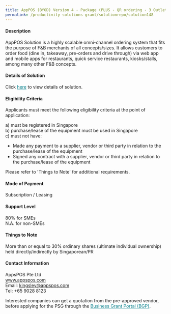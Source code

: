 ```yaml
---
title: AppPOS (BYOD) Version 4 - Package (PLUS - QR ordering - 3 Outlets)
permalink: /productivity-solutions-grant/solutionrepo/solution148
---
```


#### Description

AppPOS Solution is a highly scalable omni-channel ordering system that fits the purpose of F&B merchants of all concepts/sizes. It allows customers to order food (dine in, takeaway, pre-orders and drive through) via web app and mobile apps for restaurants, quick service restaurants, kiosks/stalls, among many other F&B concepts.




#### Details of Solution

Click <a href='https://gb-assist-staging.netlify.app/images/psg/AppsPOS_Annex_3_Part_5.pdf' style='color:#037e8a'>here</a> to view details of solution.

#### Eligibility Criteria

Applicants must meet the following eligibility criteria at the point of application:

a) must be registered in Singapore <br>
b) purchase/lease of the equipment must be used in Singapore <br>
c) must not have:
- Made any payment to a supplier, vendor or third party in relation to the purchase/lease of the equipment
- Signed any contract with a supplier, vendor or third party in relation to the purchase/lease of the equipment

Please refer to 'Things to Note' for additional requirements.

#### Mode of Payment
Subscription / Leasing

#### Support Level
80% for SMEs <br>
N.A. for non-SMEs

#### Things to Note
More than or equal to 30% ordinary shares (ultimate individual ownership) held directly/indirectly by Singaporean/PR

#### Contact Information
AppsPOS Pte Ltd<br>www.appspos.com<br>Email: kingsley@appspos.com<br>Tel: +65 9028 8123

Interested companies can get a quotation from the pre-approved vendor, before applying for the PSG through the <a target='_blank' style='color:#037e8a' href='https://www.businessgrants.gov.sg/'>Business Grant Portal (BGP)</a>.
